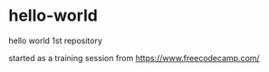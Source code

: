 
# hello-world
hello world 1st repository

started as a training session from https://www.freecodecamp.com/
